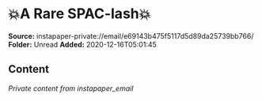# 💥A Rare SPAC-lash💥

**Source:** instapaper-private://email/e69143b475f5117d5d89da25739bb766/
**Folder:** Unread
**Added:** 2020-12-16T05:01:45




## Content
*Private content from instapaper_email*
